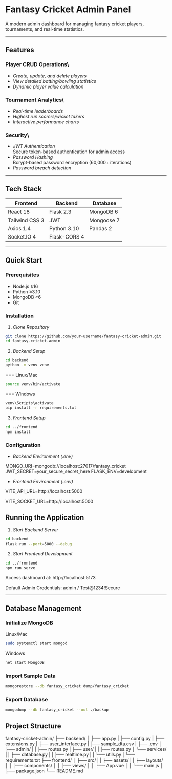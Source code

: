 # Fantasy Cricket Admin Panel

A modern admin dashboard for managing fantasy cricket players, tournaments, and real-time statistics.

---

## Features

### Player CRUD Operations\\

- *Create, update, and delete players*
- *View detailed batting/bowling statistics*
- *Dynamic player value calculation*

### Tournament Analytics\\

- *Real-time leaderboards*
- *Highest run scorers/wicket takers*
- *Interactive performance charts*

### Security\\

- *JWT Authentication*  
  Secure token-based authentication for admin access
- *Password Hashing*  
  Bcrypt-based password encryption (60,000+ iterations)
- *Password breach detection*

---

## Tech Stack

| Frontend       | Backend      | Database   |
| -------------- | ------------ | ---------- |
| React 18       | Flask 2.3    | MongoDB 6  |
| Tailwind CSS 3 | JWT          | Mongoose 7 |
| Axios 1.4      | Python 3.10  | Pandas 2   |
| Socket.IO 4    | Flask-CORS 4 |            |

---

## Quick Start

### Prerequisites

- Node.js ≥16
- Python ≥3.10
- MongoDB ≥6
- Git

### Installation

1. *Clone Repository*
```bash
git clone https://github.com/your-username/fantasy-cricket-admin.git
cd fantasy-cricket-admin
```

2. *Backend Setup*
```bash
cd backend
python -m venv venv
```
=== Linux/Mac
```bash
source venv/bin/activate
```

=== Windows
```bash
venv\Scripts\activate
pip install -r requirements.txt
```

3. *Frontend Setup*

```bash
cd ../frontend
npm install
```

### Configuration

- *Backend Environment (.env)*

MONGO_URI=mongodb://localhost:27017/fantasy_cricket
JWT_SECRET=your_secure_secret_here
FLASK_ENV=development


- *Frontend Environment (.env)*

VITE_API_URL=http://localhost:5000

VITE_SOCKET_URL=http://localhost:5000


## Running the Application

1. *Start Backend Server*

```bash
cd backend
flask run --port=5000 --debug
```

2. *Start Frontend Development*

```bash
cd ../frontend
npm run serve
```

Access dashboard at: http://localhost:5173

Default Admin Credentials: admin / Test@1234!Secure

---

## Database Management

### Initialize MongoDB

Linux/Mac
```bash
sudo systemctl start mongod
```

Windows
```bash
net start MongoDB
```

### Import Sample Data
```bash
mongorestore --db fantasy_cricket dump/fantasy_cricket
```

### Export Database
```bash
mongodump --db fantasy_cricket --out ./backup
```

## Project Structure

fantasy-cricket-admin/
├── backend/
│ ├── app.py
| ├── config.py
| ├── extensions.py
| ├── user_interface.py
| ├── sample_dta.csv
| ├── .env
│ ├── admin/
| | ├── routes.py
| ├── user/
| | ├── routes.py
│ └── services/
| | ├── database.py
| | ├── realtime.py
| | └── utils.py
| └── requirements.txt
├── frontend/
│ ├── src/
| | ├── assets/
| | ├── layouts/
│ │ ├── components/
│ │ ├── views/
│ │ ├── App.vue
│ │ └── main.js
│ ├── package.json
└── README.md
